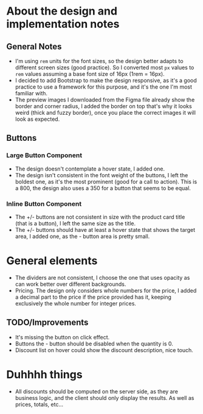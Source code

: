 # About the design and implementation notes

## General Notes
- I'm using `rem` units for the font sizes, so the design better adapts to different screen sizes (good practice). So I converted most `px` values to `rem` values assuming a base font size of 16px (1rem = 16px).
- I decided to add Bootstrap to make the design responsive, as it's a good practice to use a framework for this purpose, and it's the one I'm most familiar with.
- The preview images I downloaded from the Figma file already show the border and corner radius, I added the border on top that's why it looks weird (thick and fuzzy border), once you place the correct images it will look as expected.

## Buttons
### Large Button Component
- The design doesn't contemplate a hover state, I added one.
- The design isn't consistent in the font weight of the buttons, I left the boldest one, as it's the most prominent (good for a call to action). This is a 800, the design also uses a 350 for a button that seems to be equal.

### Inline Button Component
- The +/- buttons are not consistent in size with the product card title (that is a button), I left the same size as the title.
- The +/- buttons should have at least a hover state that shows the target area, I added one, as the - button area is pretty small.

# General elements
- The dividers are not consistent, I choose the one that uses opacity as can work better over different backgrounds.
- Pricing. The design only considers whole numbers for the price, I added a decimal part to the price if the price provided has it, keeping exclusively the whole number for integer prices.

## TODO/Improvements
- It's missing the button on click effect.
- Buttons the - button should be disabled when the quantity is 0.
- Discount list on hover could show the discount description, nice touch.

# Duhhhh things
- All discounts should be computed on the server side, as they are business logic, and the client should only display the results. As well as prices, totals, etc...